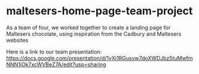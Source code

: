 # maltesers-home-page-team-project
As a team of four, we worked together to create a landing page for Maltesers chocolate, using inspiration from the Cadbury and Maltesers websites

Here is a link to our team presentation: https://docs.google.com/presentation/d/1yXj1RGusvw7doXWDJbz5tuMwfmNNN1iOk7xcWVBeZ7A/edit?usp=sharing
